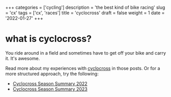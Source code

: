 +++
categories = ['cycling']
description = 'the best kind of bike racing'
slug = 'cx'
tags = ['cx', 'races']
title = 'cyclocross'
draft = false
weight = 1
date = '2022-01-27'
+++



# what is cyclocross?

You ride around in a field and sometimes have to get off your bike and carry it. It's awesome.

Read more about my experiences with [cyclocross](../../tags/cx/) in those posts. Or for a more structured approach, try the following:

* [Cyclocross Season Summary 2022](../cxseason2022/)
* [Cyclocross Season Summary 2023](../cxseason2023/)